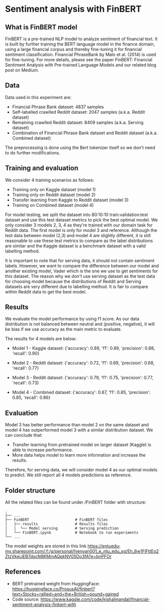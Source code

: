 # Sentiment analysis with FinBERT

## What is FinBERT model

FinBERT is a pre-trained NLP model to analyze sentiment of financial text. It is built by further training the BERT language model in the finance domain, using a large financial corpus and thereby fine-tuning it for financial sentiment classification. Financial PhraseBank by Malo et al. (2014) is used for fine-tuning. For more details, please see the paper FinBERT: Financial Sentiment Analysis with Pre-trained Language Models and our related blog post on Medium.

## Data

Data used in this experiment are:

- Financial Phrase Bank dataset: 4837 samples
- Self-labelled crawlled Reddit dataset: 2047 samples (a.k.a. Reddit dataset)
- Remaining crawlled Reddit dataset: 8409 samples (a.k.a. Serving dataset)
- Combination of Financial Phrase Bank dataset and Reddit dataset (a.k.a. Combined dataset)

The preprocessing is done using the Bert tokenizer itself so we don't need to do further modifications.

## Training and evaluation

We consider 4 training scenarios as follows:

- Training only on Kaggle dataset (model 1)
- Training only on Reddit dataset (model 2)
- Transfer learning from Kaggle to Reddit dataset (model 3)
- Training on Combined dataset (model 4)

For model testing, we split the dataset into 80:10:10 train:validation:test dataset and use this test dataset metrics to pick the best optimal model. We only consider 3 models 2, 3, 4 as they're trained with our domain task for Reddit data. The first model is only for model 3 and reference. Although the test data between model (2,3) and model 4 are slightly different, it is still reasonable to use these test metrics to compare as the label distributions are similar and the Kaggle dataset is a benchmark dataset with a valid labelling method.

It is important to note that for serving data, it should not contain sentiment labels. However, we want to compare the difference between our model and another existing model, Vader which is the one we use to get sentiments for this dataset. The reason why we don't use serving dataset as the test data for choosing model because the distributions of Reddit and Serving datasets are very different due to labelling method. It is fair to compare within Reddit data to get the best model.

## Results

We evaluate the model performance by using f1 score. As our data distribution is not balanced between neutral and (positive, negative), it will be bias if we use accuracy as the main metric to evaluate.

The results for 4 models are below:

- Model 1 - Kaggle dataset: {'accuracy': 0.89, 'f1': 0.89, 'precision': 0.88, 'recall': 0.90}

- Model 2 - Reddit dataset: {'accuracy': 0.72, 'f1': 0.69, 'precision': 0.68, 'recall': 0.77}

- Model 3 - Reddit dataset: {'accuracy': 0.79, 'f1': 0.75, 'precision': 0.77, 'recall': 0.73}

- Model 4 - Combined dataset: {'accuracy': 0.87, 'f1': 0.85, 'precision': 0.85, 'recall': 0.86}

## Evaluation

Model 3 has better performance than model 2 on the same dataset and model 4 has outperformed model 3 with a similar distribution dataset. We can conclude that:

- Transfer learning from pretrained model on larger dataset (Kaggle) is able to increase performance.
- More data helps model to learn more information and increase the results.

Therefore, for serving data, we will consider model 4 as our optimal models to predict. We still report all 4 models predictions as reference.

## Folder structure

All the related files can be found under /FinBERT folder with structure:

    .
    ├── ...
    ├── FinBERT                     # FinBERT files
    │   ├── results                 # Results files
    |   |  └── Model serving        # Serving prediction
    │   └── FinBERT.ipynb           # Notebook to run experiments
    └── ...

The model weights are stored in this link <https://entuedu-my.sharepoint.com/:f:/g/personal/hienvan001_e_ntu_edu_sg/Eh_6w1FlFttEo2ZtzVkeiJEB7dxcN8KMmAQpkNV05Do3fA?e=bnPFOr>

## References

- BERT pretrained weight from HuggingFace: <https://huggingface.co/ProsusAI/finbert?text=Stocks+rallied+and+the+British+pound+gained>
- Code source: <https://www.kaggle.com/code/kishalmandal/financial-sentiment-analysis-finbert-with>
